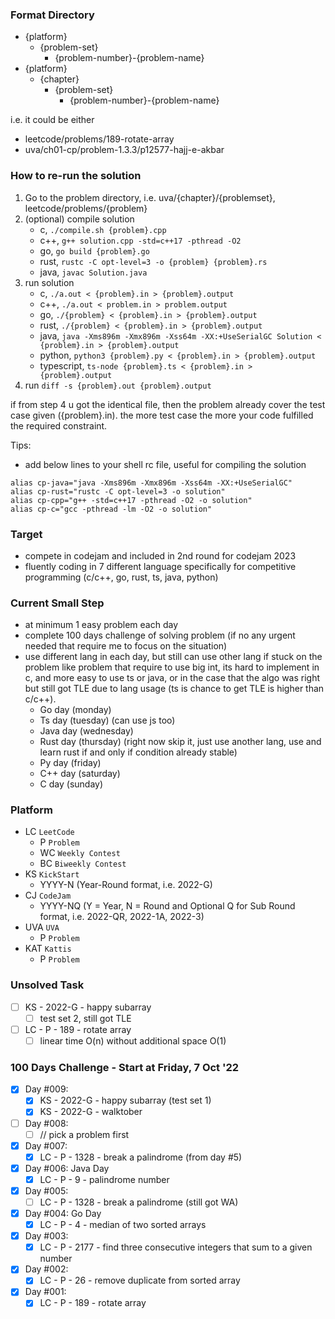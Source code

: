 ### Format Directory
- {platform}
    - {problem-set}
        - {problem-number}-{problem-name}
- {platform}
    - {chapter}
        - {problem-set}
            - {problem-number}-{problem-name}

i.e. it could be either
- leetcode/problems/189-rotate-array
- uva/ch01-cp/problem-1.3.3/p12577-hajj-e-akbar

### How to re-run the solution

1. Go to the problem directory, i.e. uva/{chapter}/{problemset}, leetcode/problems/{problem}
2. (optional) compile solution
    - c, `./compile.sh {problem}.cpp`
    - c++, `g++ solution.cpp -std=c++17 -pthread -O2`
    - go, `go build {problem}.go`
    - rust, `rustc -C opt-level=3 -o {problem} {problem}.rs`
    - java, `javac Solution.java`
3. run solution
    - c, `./a.out < {problem}.in > {problem}.output`
    - c++, `./a.out < problem.in > problem.output`
    - go, `./{problem} < {problem}.in > {problem}.output`
    - rust, `./{problem} < {problem}.in > {problem}.output`
    - java, `java -Xms896m -Xmx896m -Xss64m -XX:+UseSerialGC Solution < {problem}.in > {problem}.output`
    - python, `python3 {problem}.py < {problem}.in > {problem}.output`
    - typescript, `ts-node {problem}.ts < {problem}.in > {problem}.output`
4. run `diff -s {problem}.out {problem}.output`

if from step 4 u got the identical file, then the problem already cover the test case given ({problem}.in).
the more test case the more your code fulfilled the required constraint.

Tips:
- add below lines to your shell rc file, useful for compiling the solution
```
alias cp-java="java -Xms896m -Xmx896m -Xss64m -XX:+UseSerialGC"
alias cp-rust="rustc -C opt-level=3 -o solution"
alias cp-cpp="g++ -std=c++17 -pthread -O2 -o solution"
alias cp-c="gcc -pthread -lm -O2 -o solution"
```

### Target
- compete in codejam and included in 2nd round for codejam 2023
- fluently coding in 7 different language specifically for competitive programming (c/c++, go, rust, ts, java, python)

### Current Small Step
- at minimum 1 easy problem each day
- complete 100 days challenge of solving problem (if no any urgent needed that require me to focus on the situation)
- use different lang in each day, but still can use other lang if stuck on the problem like problem that require to use big int, its hard to implement in c, and more easy to use ts or java, or in the case that the algo was right but still got TLE due to lang usage (ts is chance to get TLE is higher than c/c++).
    - Go day (monday)
    - Ts day (tuesday) (can use js too)
    - Java day (wednesday)
    - Rust day (thursday) (right now skip it, just use another lang, use and learn rust if and only if condition already stable)
    - Py day (friday)
    - C++ day (saturday)
    - C day (sunday)

### Platform
- LC `LeetCode`
    - P `Problem`
    - WC `Weekly Contest`
    - BC `Biweekly Contest`
- KS `KickStart`
    - YYYY-N (Year-Round format, i.e. 2022-G)
- CJ `CodeJam`
    - YYYY-NQ (Y = Year, N = Round and Optional Q for Sub Round format, i.e. 2022-QR, 2022-1A, 2022-3)
- UVA `UVA`
    - P `Problem`
- KAT `Kattis`
    - P `Problem`

### Unsolved Task
- [ ] KS - 2022-G - happy subarray
    - [ ] test set 2, still got TLE
- [ ] LC - P - 189 - rotate array
    - [ ] linear time O(n) without additional space O(1)

### 100 Days Challenge - Start at Friday, 7 Oct '22
- [x] Day #009:
    - [x] KS - 2022-G - happy subarray (test set 1)
    - [x] KS - 2022-G - walktober
- [ ] Day #008:
    - [ ] // pick a problem first
- [x] Day #007:
    - [x] LC - P - 1328 - break a palindrome (from day #5)
- [x] Day #006: Java Day
    - [x] LC - P - 9 - palindrome number
- [x] Day #005:
    - [ ] LC - P - 1328 - break a palindrome (still got WA)
- [x] Day #004: Go Day
    - [x] LC - P - 4 - median of two sorted arrays
- [x] Day #003:
    - [x] LC - P - 2177 - find three consecutive integers that sum to a given number
- [x] Day #002:
    - [x] LC - P - 26 - remove duplicate from sorted array
- [x] Day #001:
    - [x] LC - P - 189 - rotate array
